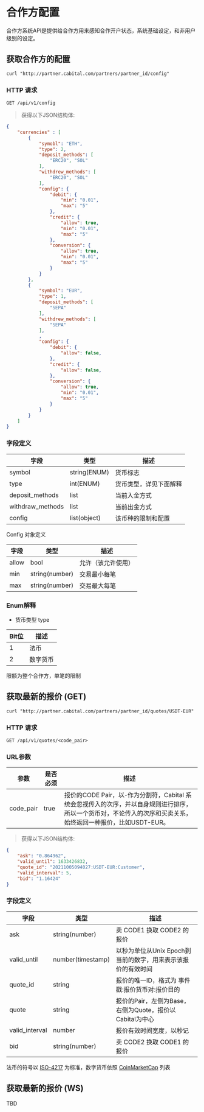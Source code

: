 # 合作方配置

合作方系统API是提供给合作方用来感知合作开户状态，系统基础设定，和非用户级别的设定。

## 获取合作方的配置


```shell
curl "http://partner.cabital.com/partners/partner_id/config"
```

### HTTP 请求

`GET /api/v1/config`


> 获得以下JSON结构体:


```json
{
    "currencies" : [
        {
            "symobl": "ETH",
            "type": 2,
            "deposit_methods": [
                "ERC20", "SOL"
            ],
            "withdrew_methods": [
                "ERC20", "SOL"
            ],
            "config": {
                "debit": {
                    "min": "0.01",
                    "max": "5"
                },
                "credit": {
                    "allow": true,
                    "min": "0.01",
                    "max": "5"
                },
                "conversion": {
                    "allow": true,
                    "min": "0.01",
                    "max": "5"
                }
            }
        },
        {
            "symbol": "EUR",
            "type": 1, 
            "deposit_methods": [
                "SEPA"
            ],
            "withdrew_methods": [
                "SEPA"
            ],
            ,
            "config": {
                "debit": {
                    "allow": false,
                },
                "credit": {
                    "allow": false,
                },
                "conversion": {
                    "allow": true,
                    "min": "0.01",
                    "max": "5"
                }
            }
        }
    ]
}
```
### 字段定义

字段 | 类型 | 描述
--------- | ------- | ---------------
symbol | string(ENUM) | 货币标志
type | int(ENUM) | 货币类型，详见下面解释
deposit_methods | list | 当前入金方式
withdraw_methods | list | 当前出金方式
config | list(object) | 该币种的限制和配置

Config 对象定义

字段 | 类型 | 描述
--------- | ------- | ---------------
allow | bool | 允许（该允许使用）
min | string(number) | 交易最小每笔
max | string(number) | 交易最大每笔

### Enum解释

- 货币类型 type

Bit位 | 描述
--------- | -----------
1 | 法币
2 | 数字货币

<aside class="success">
限额为整个合作方，单笔的限制
</aside>

## 获取最新的报价 (GET)

```shell
curl "http://partner.cabital.com/partners/partner_id/quotes/USDT-EUR"
```
### HTTP 请求

`GET /api/v1/quotes/<code_pair>`

### URL参数

参数 | 是否必须 | 描述
--------- | ------- | -----------
code_pair | true | 报价的CODE Pair，以`-`作为分割符，Cabital 系统会忽视传入的次序，并以自身规则进行排序，所以一个货币对，不论传入的次序和买卖关系，始终返回一种报价，比如USDT-EUR。

> 获得以下JSON结构体:


```json
{
    "ask": "0.864962",
    "valid_until": 1633426832,
    "quote_id": "20211005094027:USDT-EUR:Customer",
    "valid_interval": 5,
    "bid": "1.16424"
}
```
### 字段定义

字段 | 类型 | 描述
--------- | ------- | ---------------
ask | string(number) | 卖 CODE1 换取 CODE2 的报价
valid_until | number(timestamp) | 以秒为单位从Unix Epoch到当前的数字，用来表示该报价的有效时间
quote_id | string | 报价的唯一ID，格式为 事件戳:报价货币对:报价目的
quote | string | 报价的Pair，左侧为Base，右侧为Quote，报价以Cabital为中心
valid_interval | number | 报价有效时间宽度，以秒记
bid | string(number) | 卖 CODE2 换取 CODE1 的报价


<aside class="success">
法币的符号以 <a href="https://en.wikipedia.org/wiki/ISO_4217">ISO-4217</a> 为标准，数字货币依照 <a href="https://coinmarketcap.com/all/views/all/">CoinMarketCap</a> 列表
</aside>


## 获取最新的报价 (WS)

TBD